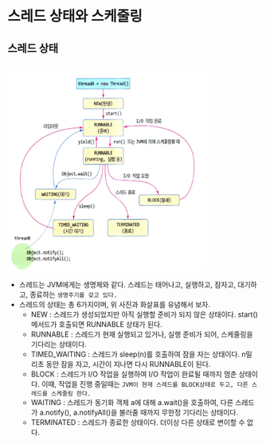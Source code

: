 # 스레드 상태와 스케줄링

## 스레드 상태
<br><img src="img/threadstates.png" width="400px" height="400px"></img><br/>
- 스레드는 JVM에게는 생명체와 같다. 스레드는 태어나고, 실행하고, 잠자고, 대기하고, 종료하는 `생명주기를 갖고 있다.`
- 스레드의 상태는 총 6가지이며, 위 사진과 화살표를 유념해서 보자.
    - NEW : 스레드가 생성되었지만 아직 실행할 준비가 되지 않은 상태이다. start()   메서드가 호출되면 RUNNABLE 상태가 된다.
    - RUNNABLE : 스레드가 현재 실행되고 있거나, 실행 준비가 되어, 스케줄링을 기다리는 상태이다. 
    - TIMED_WAITING : 스레드가 sleep(n)를 호출하여 잠을 자는 상태이다. n밀리초 동안 잠을 자고, 시간이 지나면 다시 RUNNABLE이 된다. 
    - BLOCK : 스레드가 I/O 작업을 실행하여 I/O 작업이 완료될 때까지 멈춘 상태이다.
     이때, 작업을 진행 중일때는 `JVM이 현재 스레드를 BLOCK상태로 두고, 다른 스레드를 스케줄링 한다.`
    - WAITING : 스레드가 동기화 객체 a에 대해 a.wait()을 호출하여, 다른 스레드가 a.notify(), a.notifyAll()을 불러줄 때까지 무한정 기다리는 상태이다. 
    - TERMINATED : 스레드가 종료한 상태이다. 더이상 다른 상태로 변이할 수 없다.